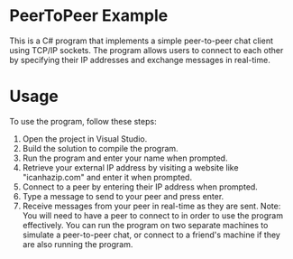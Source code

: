 # PeerToPeer Example
This is a C# program that implements a simple peer-to-peer chat client using TCP/IP sockets. The program allows users to connect to each other by specifying their IP addresses and exchange messages in real-time.
# Usage
To use the program, follow these steps:

1. Open the project in Visual Studio.
2. Build the solution to compile the program.
3. Run the program and enter your name when prompted.
4. Retrieve your external IP address by visiting a website like "icanhazip.com" and enter it when prompted.
5. Connect to a peer by entering their IP address when prompted.
6. Type a message to send to your peer and press enter.
7. Receive messages from your peer in real-time as they are sent.
Note: You will need to have a peer to connect to in order to use the program effectively. You can run the program on two separate machines to simulate a peer-to-peer chat, or connect to a friend's machine if they are also running the program.
